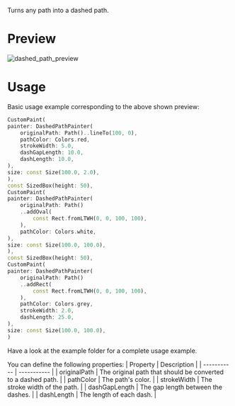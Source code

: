 Turns any path into a dashed path.

# Preview

![dashed_path_preview](https://user-images.githubusercontent.com/57846029/224071734-bddbfaa0-49af-4b18-bfcf-fa40d46a8752.png)

# Usage

Basic usage example corresponding to the above shown preview:

```dart
CustomPaint(
painter: DashedPathPainter(
    originalPath: Path()..lineTo(100, 0),
    pathColor: Colors.red,
    strokeWidth: 5.0,
    dashGapLength: 10.0,
    dashLength: 10.0,
),
size: const Size(100.0, 2.0),
),
const SizedBox(height: 50),
CustomPaint(
painter: DashedPathPainter(
    originalPath: Path()
    ..addOval(
        const Rect.fromLTWH(0, 0, 100, 100),
    ),
    pathColor: Colors.white,
),
size: const Size(100.0, 100.0),
),
const SizedBox(height: 50),
CustomPaint(
painter: DashedPathPainter(
    originalPath: Path()
    ..addRect(
        const Rect.fromLTWH(0, 0, 100, 100),
    ),
    pathColor: Colors.grey,
    strokeWidth: 2.0,
    dashLength: 25.0,
),
size: const Size(100.0, 100.0),
)
```
Have a look at the example folder for a complete usage example.

You can define the following properties:
| Property | Description |
| ----------- | ----------- |
| originalPath | The original path that should be converted to a dashed path. |
| pathColor | The path's color. |
| strokeWidth | The stroke width of the path. |
| dashGapLength | The gap length between the dashes.  |
| dashLength | The length of each dash. |
